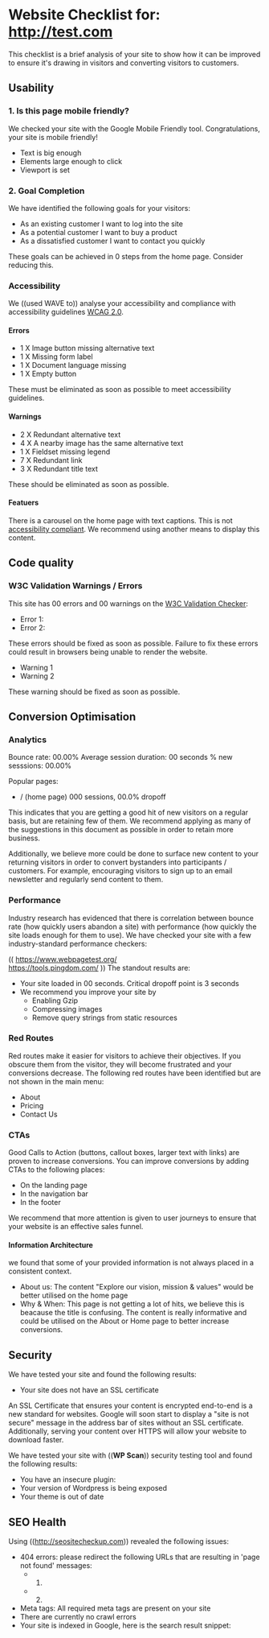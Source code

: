 # Website Checklist for: http://test.com

This checklist is a brief analysis of your site to show how it can be improved to ensure it's drawing in visitors and converting visitors to customers.

## Usability

### 1. Is this page mobile friendly?

We checked your site with the Google Mobile Friendly tool. Congratulations, your site is mobile friendly!

- Text is big enough
- Elements large enough to click
- Viewport is set

### 2. Goal Completion

We have identified the following goals for your visitors:

- As an existing customer I want to log into the site
- As a potential customer I want to buy a product
- As a dissatisfied customer I want to contact you quickly

These goals can be achieved in 0 steps from the home page. Consider reducing this.

### Accessibility

We ((used WAVE to)) analyse your accessibility and compliance with accessibility guidelines [WCAG 2.0](https://www.w3.org/TR/WCAG20/).

#### Errors
- 1 X Image button missing alternative text
- 1 X Missing form label
- 1 X Document language missing
- 1 X Empty button

These must be eliminated as soon as possible to meet accessibility guidelines.

#### Warnings

- 2 X Redundant alternative text
- 4 X A nearby image has the same alternative text
- 1 X Fieldset missing legend
- 7 X Redundant link
- 3 X Redundant title text

These should be eliminated as soon as possible.

#### Featuers

There is a carousel on the home page with text captions. This is not [accessibility compliant](http://www.creativebloq.com/accessibility-expert-warns-stop-using-carousels-7133778). We recommend using another means to display this content.

## Code quality

### W3C Validation Warnings / Errors

This site has 00 errors and 00 warnings on the [W3C Validation Checker](https://validator.w3.org/):

- Error 1:
- Error 2: 

These errors should be fixed as soon as possible. Failure to fix these errors could result in browsers being unable to render the website.

- Warning 1
- Warning 2

These warning should be fixed as soon as possible.

## Conversion Optimisation

### Analytics

Bounce rate: 00.00%
Average session duration: 00 seconds
% new sesssions: 00.00%

Popular pages:
- / (home page) 000 sessions, 00.0% dropoff

This indicates that you are getting a good hit of new visitors on a regular basis, but are retaining few of them. We recommend applying as many of the suggestions in this document as possible in order to retain more business.

Additionally, we believe more could be done to surface new content to your returning visitors in order to convert bystanders into participants / customers. For example, encouraging visitors to sign up to an email newsletter and regularly send content to them.

### Performance

Industry research has evidenced that there is correlation between bounce rate (how quickly users abandon a site) with performance (how quickly the site loads enough for them to use). We have checked your site with a few industry-standard performance checkers:

((
	https://www.webpagetest.org/  
	https://tools.pingdom.com/
))
The standout results are:

- Your site loaded in 00 seconds. Critical dropoff point is 3 seconds
- We recommend you improve your site by
	- Enabling Gzip
	- Compressing images
	- Remove query strings from static resources


### Red Routes

Red routes make it easier for visitors to achieve their objectives. If you obscure them from the visitor, they will become frustrated and your conversions decrease. The following red routes have been identified but are not shown in the main menu:

- About
- Pricing
- Contact Us

### CTAs

Good Calls to Action (buttons, callout boxes, larger text with links) are proven to increase conversions. You can improve conversions by adding CTAs to the following places:

- On the landing page
- In the navigation bar
- In the footer

We recommend that more attention is given to user journeys to ensure that your website is an effective sales funnel.

#### Information Architecture

we found that some of your provided information is not always placed in a consistent context.

- About us: The content "Explore our vision, mission & values" would be better utilised on the home page
- Why & When: This page is not getting a lot of hits, we believe this is beacause the title is confusing. The content is really informative and could be utilised on the About or Home page to better increase conversions.

## Security

We have tested your site and found the following results:

- Your site does not have an SSL certificate

An SSL Certificate that ensures your content is encrypted end-to-end is a new standard for websites. Google will soon start to display a "site is not secure" message in the address bar of sites without an SSL certificate. Additionally, serving your content over HTTPS will allow your website to download faster.

We have tested your site with ((**WP Scan**)) security testing tool and found the following results:

- You have an insecure plugin: 
- Your version of Wordpress is being exposed
- Your theme is out of date

## SEO Health

Using ((http://seositecheckup.com)) revealed the following issues:

- 404 errors: please redirect the following URLs that are resulting in 'page not found' messages:
	- 1)
	- 2)
- Meta tags: All required meta tags are present on your site
- There are currently no crawl errors
- Your site is indexed in Google, here is the search result snippet:



